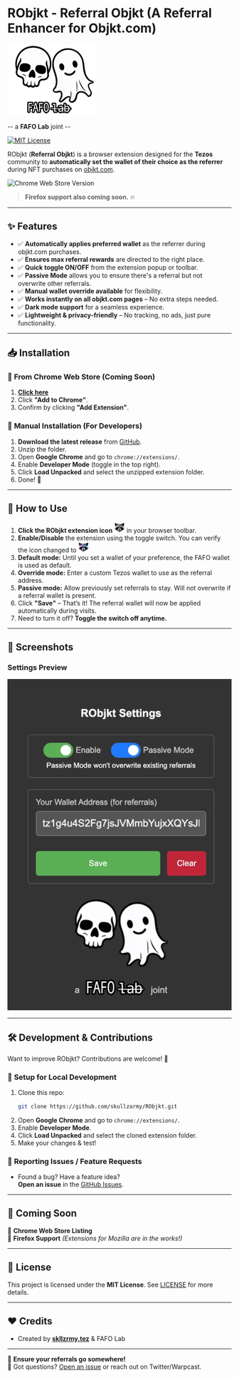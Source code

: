 # RObjkt - Referral Objkt (A Referral Enhancer for Objkt.com)

![a FAFO Lab joint](fafo-logo-200.png)

-- a **FAFO Lab** joint --

[![MIT License](https://img.shields.io/badge/license-MIT-blue.svg)](LICENSE)

RObjkt (**Referral Objkt**) is a browser extension designed for the **Tezos** community to **automatically set the wallet of their choice as the referrer** during NFT purchases on [objkt.com](https://objkt.com).

![Chrome Web Store Version](https://img.shields.io/chrome-web-store/v/ofkmpimaoekmjmigkmkpjkbhlfphoboj)

> **Firefox support also coming soon.** 🔥

---

## ✨ Features

-   ✅ **Automatically applies preferred wallet** as the referrer during objkt.com purchases.
-   ✅ **Ensures max referral rewards** are directed to the right place.
-   ✅ **Quick toggle ON/OFF** from the extension popup or toolbar.
-   ✅ **Passive Mode** allows you to ensure there's a referral but not overwrite other referrals.
-   ✅ **Manual wallet override available** for flexibility.
-   ✅ **Works instantly on all objkt.com pages** – No extra steps needed.
-   ✅ **Dark mode support** for a seamless experience.
-   ✅ **Lightweight & privacy-friendly** – No tracking, no ads, just pure functionality.

---

## 📥 Installation

### 🔹 **From Chrome Web Store (Coming Soon)**

1. **[Click here](https://chromewebstore.google.com/detail/ofkmpimaoekmjmigkmkpjkbhlfphoboj?utm_source=item-share-cp)**
2. Click **"Add to Chrome"**.
3. Confirm by clicking **"Add Extension"**.

### 🔹 **Manual Installation (For Developers)**

1. **Download the latest release** from [GitHub](https://github.com/skullzarmy/RObjkt/releases).
2. Unzip the folder.
3. Open **Google Chrome** and go to `chrome://extensions/`.
4. Enable **Developer Mode** (toggle in the top right).
5. Click **Load Unpacked** and select the unzipped extension folder.
6. Done! 🎉

---

## 🔧 How to Use

1. **Click the RObjkt extension icon** <img src="icon-off.png" alt="RObjkt extension icon off" width="24" /> in your browser toolbar.
1. **Enable/Disable** the extension using the toggle switch. You can verify the icon changed to <img src="icon-on.png" alt="RObjkt extension icon on" width="24">
1. **Default mode:** Until you set a wallet of your preference, the FAFO wallet is used as default.
1. **Override mode:** Enter a custom Tezos wallet to use as the referral address.
1. **Passive mode:** Allow previously set referrals to stay. Will not overwrite if a referral wallet is present.
1. Click **"Save"** – That’s it! The referral wallet will now be applied automatically during visits.
1. Need to turn it off? **Toggle the switch off anytime.**

---

## 📸 Screenshots

### Settings Preview

![Settings](./settings.webp)

---

## 🛠️ Development & Contributions

Want to improve RObjkt? Contributions are welcome! 🎉

### 🔹 **Setup for Local Development**

1. Clone this repo:
    ```bash
    git clone https://github.com/skullzarmy/RObjkt.git
    ```
2. Open **Google Chrome** and go to `chrome://extensions/`.
3. Enable **Developer Mode**.
4. Click **Load Unpacked** and select the cloned extension folder.
5. Make your changes & test!

### 🔹 **Reporting Issues / Feature Requests**

-   Found a bug? Have a feature idea?  
    **Open an issue** in the [GitHub Issues](https://github.com/skullzarmy/RObjkt/issues).

---

## 🚀 Coming Soon

🔹 **Chrome Web Store Listing**  
🔹 **Firefox Support** _(Extensions for Mozilla are in the works!)_

---

## 📜 License

This project is licensed under the **MIT License**. See [LICENSE](LICENSE) for more details.

---

## ❤️ Credits

-   Created by [**skllzrmy.tez**](https://github.com/skullzarmy) & FAFO Lab

---

🔹 **Ensure your referrals go somewhere!**  
💬 Got questions? [Open an issue](https://github.com/skullzarmy/RObjkt/issues) or reach out on Twitter/Warpcast.
